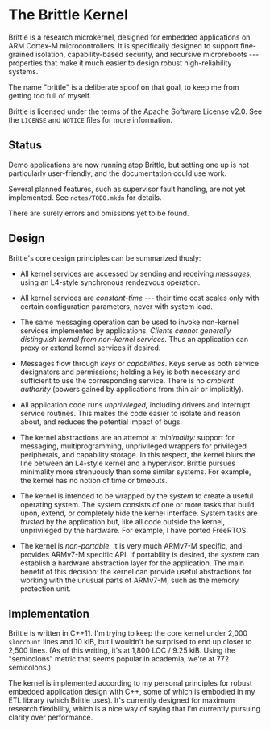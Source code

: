 The Brittle Kernel
==================

Brittle is a research microkernel, designed for embedded applications on ARM
Cortex-M microcontrollers.  It is specifically designed to support fine-grained
isolation, capability-based security, and recursive microreboots --- properties
that make it much easier to design robust high-reliability systems.

The name "brittle" is a deliberate spoof on that goal, to keep me from getting
too full of myself.

Brittle is licensed under the terms of the Apache Software License v2.0.  See
the `LICENSE` and `NOTICE` files for more information.


Status
------

Demo applications are now running atop Brittle, but setting one up is not
particularly user-friendly, and the documentation could use work.

Several planned features, such as supervisor fault handling, are not yet
implemented.  See `notes/TODO.mkdn` for details.

There are surely errors and omissions yet to be found.


Design
------

Brittle's core design principles can be summarized thusly:

- All kernel services are accessed by sending and receiving *messages*, using an
  L4-style synchronous rendezvous operation.

- All kernel services are *constant-time* --- their time cost scales only with
  certain configuration parameters, never with system load.

- The same messaging operation can be used to invoke non-kernel services
  implemented by applications.  *Clients cannot generally distinguish kernel
  from non-kernel services.*  Thus an application can proxy or extend kernel
  services if desired.

- Messages flow through *keys* or *capabilities*.  Keys serve as both service
  designators and permissions; holding a key is both necessary and sufficient to
  use the corresponding service.  There is no *ambient authority* (powers gained
  by applications from thin air or implicitly).

- All application code runs *unprivileged,* including drivers and interrupt
  service routines.  This makes the code easier to isolate and reason about, and
  reduces the potential impact of bugs.

- The kernel abstractions are an attempt at *minimality:* support for messaging,
  multiprogramming, unprivileged wrappers for privileged peripherals, and
  capability storage.  In this respect, the kernel blurs the line between an
  L4-style kernel and a hypervisor.  Brittle pursues minimality more strenuously
  than some similar systems.  For example, the kernel has no notion of time or
  timeouts.

- The kernel is intended to be wrapped by the *system* to create a useful
  operating system.  The system consists of one or more tasks that build upon,
  extend, or completely hide the kernel interface.  System tasks are *trusted*
  by the application but, like all code outside the kernel, unprivileged by the
  hardware.  For example, I have ported FreeRTOS.

- The kernel is *non-portable.*  It is very much ARMv7-M specific, and provides 
  ARMv7-M specific API.  If portability is desired, the *system* can establish a
  hardware abstraction layer for the application.  The main benefit of this
  decision: the kernel can provide useful abstractions for working with the
  unusual parts of ARMv7-M, such as the memory protection unit.


Implementation
--------------

Brittle is written in C++11.  I'm trying to keep the core kernel under 2,000
`sloccount` lines and 10 kiB, but I wouldn't be surprised to end up closer to
2,500 lines.  (As of this writing, it's at 1,800 LOC / 9.25 kiB.  Using the
"semicolons" metric that seems popular in academia, we're at 772 semicolons.)

The kernel is implemented according to my personal principles for robust
embedded application design with C++, some of which is embodied in my ETL
library (which Brittle uses).  It's currently designed for maximum research
flexibility, which is a nice way of saying that I'm currently pursuing clarity
over performance.
